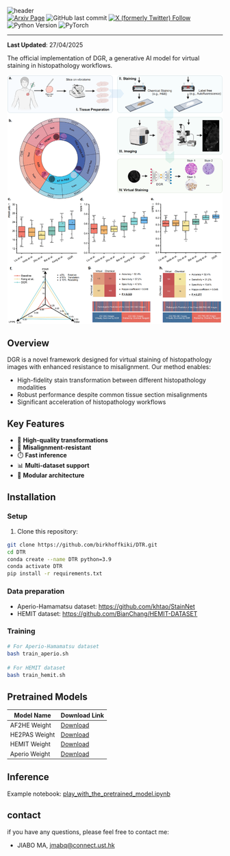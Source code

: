<!-- # DTR
##  -->
![header](https://capsule-render.vercel.app/api?type=waving&height=200&color=gradient&text=DGR&desc=Generative%20AI%20for%20Misalignment-Resistant%20Virtual%20%20Staining%20to%20Accelerate%20Histopathology%20Workflows&descSize=19&fontAlign=8&fontAlignY=19&animation=twinkling&fontSize=50&descAlignY=43)  
[![Arxiv Page](https://img.shields.io/badge/Arxiv-2509.14119-red?style=flat-square)](https://arxiv.org/abs/2509.14119)
![GitHub last commit](https://img.shields.io/github/last-commit/birkhoffkiki/DTR?style=flat-square)
[![X (formerly Twitter) Follow](https://img.shields.io/twitter/follow/SMARTLab_HKUST%20)](https://x.com/SMARTLab_HKUST)
![Python Version](https://img.shields.io/badge/python-3.9-blue.svg)
![PyTorch](https://img.shields.io/badge/PyTorch-%23EE4C2C.svg?logo=PyTorch&logoColor=white)

--- 
**Last Updated**: 27/04/2025

The official implementation of DGR, a generative AI model for virtual staining in histopathology workflows.

![main_figure](assets/main.png)

## Overview
DGR is a novel  framework designed for virtual staining of histopathology images with enhanced resistance to misalignment. Our method enables:
- High-fidelity stain transformation between different histopathology modalities
- Robust performance despite common tissue section misalignments
- Significant acceleration of histopathology workflows

## Key Features
- 🚀 **High-quality transformations**
- 🔄 **Misalignment-resistant**
- ⏱️ **Fast inference**
- 📊 **Multi-dataset support**
- 🧠 **Modular architecture**

## Installation

### Setup
1. Clone this repository:
```bash
git clone https://github.com/birkhoffkiki/DTR.git
cd DTR
conda create --name DTR python=3.9
conda activate DTR
pip install -r requirements.txt
```

### Data preparation

* Aperio-Hamamatsu dataset: https://github.com/khtao/StainNet
* HEMIT dataset: https://github.com/BianChang/HEMIT-DATASET  

### Training
```bash
# For Aperio-Hamamatsu dataset
bash train_aperio.sh

# For HEMIT dataset
bash train_hemit.sh
```
## Pretrained Models

| Model Name       | Download Link |
|------------------|---------------|
| AF2HE Weight     | [Download](https://github.com/birkhoffkiki/DTR/releases/download/weights/af2he_weight.pth) |
| HE2PAS Weight   | [Download](https://github.com/birkhoffkiki/DTR/releases/download/weights/he2pas_weight.pth) |
| HEMIT Weight    | [Download](https://github.com/birkhoffkiki/DTR/releases/download/weights/hemit_weight.pth) |
| Aperio Weight   | [Download](https://github.com/birkhoffkiki/DTR/releases/download/weights/aperio_weight.pth) |


## Inference
Example notebook: [play_with_the_pretrained_model.ipynb](https://github.com/birkhoffkiki/DTR/blob/main/visualize.ipynb)

## contact

if you have any questions, please feel free to contact me:  

* JIABO MA, jmabq@connect.ust.hk

